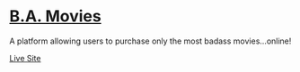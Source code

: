 [B.A. Movies](http://badass-movies.herokuapp.com/)
=============

A platform allowing users to purchase only the most badass movies...online! 

[Live Site](http://badass-movies.herokuapp.com/)